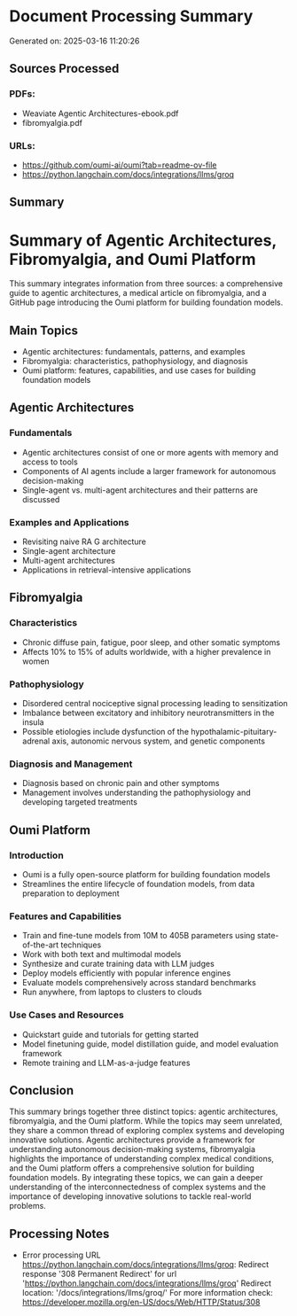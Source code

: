 # Document Processing Summary
Generated on: 2025-03-16 11:20:26

## Sources Processed
### PDFs:
- Weaviate Agentic Architectures-ebook.pdf
- fibromyalgia.pdf

### URLs:
- https://github.com/oumi-ai/oumi?tab=readme-ov-file
- https://python.langchain.com/docs/integrations/llms/groq

## Summary
**Summary of Agentic Architectures, Fibromyalgia, and Oumi Platform**
======================================================

This summary integrates information from three sources: a comprehensive guide to agentic architectures, a medical article on fibromyalgia, and a GitHub page introducing the Oumi platform for building foundation models.

**Main Topics**
---------------

* Agentic architectures: fundamentals, patterns, and examples
* Fibromyalgia: characteristics, pathophysiology, and diagnosis
* Oumi platform: features, capabilities, and use cases for building foundation models

**Agentic Architectures**
-------------------------

### Fundamentals

* Agentic architectures consist of one or more agents with memory and access to tools
* Components of AI agents include a larger framework for autonomous decision-making
* Single-agent vs. multi-agent architectures and their patterns are discussed

### Examples and Applications

* Revisiting naive RA G architecture
* Single-agent architecture
* Multi-agent architectures
* Applications in retrieval-intensive applications

**Fibromyalgia**
--------------

### Characteristics

* Chronic diffuse pain, fatigue, poor sleep, and other somatic symptoms
* Affects 10% to 15% of adults worldwide, with a higher prevalence in women

### Pathophysiology

* Disordered central nociceptive signal processing leading to sensitization
* Imbalance between excitatory and inhibitory neurotransmitters in the insula
* Possible etiologies include dysfunction of the hypothalamic-pituitary-adrenal axis, autonomic nervous system, and genetic components

### Diagnosis and Management

* Diagnosis based on chronic pain and other symptoms
* Management involves understanding the pathophysiology and developing targeted treatments

**Oumi Platform**
----------------

### Introduction

* Oumi is a fully open-source platform for building foundation models
* Streamlines the entire lifecycle of foundation models, from data preparation to deployment

### Features and Capabilities

* Train and fine-tune models from 10M to 405B parameters using state-of-the-art techniques
* Work with both text and multimodal models
* Synthesize and curate training data with LLM judges
* Deploy models efficiently with popular inference engines
* Evaluate models comprehensively across standard benchmarks
* Run anywhere, from laptops to clusters to clouds

### Use Cases and Resources

* Quickstart guide and tutorials for getting started
* Model finetuning guide, model distillation guide, and model evaluation framework
* Remote training and LLM-as-a-judge features

**Conclusion**
----------

This summary brings together three distinct topics: agentic architectures, fibromyalgia, and the Oumi platform. While the topics may seem unrelated, they share a common thread of exploring complex systems and developing innovative solutions. Agentic architectures provide a framework for understanding autonomous decision-making systems, fibromyalgia highlights the importance of understanding complex medical conditions, and the Oumi platform offers a comprehensive solution for building foundation models. By integrating these topics, we can gain a deeper understanding of the interconnectedness of complex systems and the importance of developing innovative solutions to tackle real-world problems.

## Processing Notes
- Error processing URL https://python.langchain.com/docs/integrations/llms/groq: Redirect response '308 Permanent Redirect' for url 'https://python.langchain.com/docs/integrations/llms/groq'
Redirect location: '/docs/integrations/llms/groq/'
For more information check: https://developer.mozilla.org/en-US/docs/Web/HTTP/Status/308
